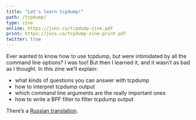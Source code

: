 ```yaml
---
title: "Let's learn tcpdump!"
path: /tcpdump/
type: zine
online: https://jvns.ca/tcpdump-zine.pdf
print: https://jvns.ca/tcpdump-zine-print.pdf
twitter: true
---
```


Ever wanted to know how to use tcpdump, but were intimidated by all the command line options? I was too! But then I learned it, and it wasn’t as bad as I thought. In this zine we’ll explain:

* what kinds of questions you can answer with tcpdump
* how to interpret tcpdump output
* which command line arguments are the really important ones
* how to write a BPF filter to filter tcpdump output

There’s a [Russian translation](https://m.habrahabr.ru/company/first/blog/335428/%5Bperevod%5D-podborka-slaydov-ot-dzhulii-eva/).
